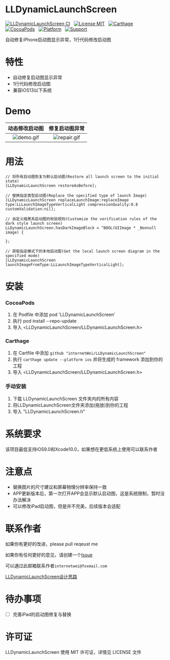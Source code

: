 LLDynamicLaunchScreen
==============
[![LLDynamicLaunchScreen CI](https://github.com/internetWei/LLDynamicLaunchScreen/workflows/LLDynamicLaunchScreen%20CI/badge.svg)](https://github.com/internetWei/LLDynamicLaunchScreen/actions)&nbsp;&nbsp; [![License MIT](https://img.shields.io/badge/license-MIT-green.svg?style=flat)](https://github.com/internetWei/llDark/blob/master/LICENSE)&nbsp;&nbsp; [![Carthage](https://img.shields.io/badge/Carthage-compatible-blue)](https://github.com/Carthage/Carthage)&nbsp; &nbsp;[![CocoaPods](https://img.shields.io/badge/pod-0.2.2-blue)](http://cocoapods.org/pods/LLDark)&nbsp;&nbsp; [![Platform](https://img.shields.io/badge/platform-ios-lightgrey)](https://www.apple.com/nl/ios)&nbsp;&nbsp; [![Support](https://img.shields.io/badge/support-iOS%209%2B-blue)](https://www.apple.com/nl/ios)

自动修复iPhone启动图显示异常，1行代码修改启动图

特性
==============
- 自动修复启动图显示异常
- 1行代码修改启动图
- 兼容iOS13以下系统

Demo
==============
| 动态修改启动图  | 修复启动图异常 |
| :-------------: | :-------------: |
| ![demo.gif](https://gitee.com/internetWei/lldynamic-launch-screen/raw/master/Resources/demo.gif)  | ![repair.gif](https://gitee.com/internetWei/lldynamic-launch-screen/raw/master/Resources/Repair.gif)  |

用法
==============
```objc
// 将所有启动图恢复为默认启动图(Restore all launch screen to the initial state)
[LLDynamicLaunchScreen restoreAsBefore];

// 替换指定类型启动图(Replace the specified type of launch Image)
[LLDynamicLaunchScreen replaceLaunchImage:replaceImage type:LLLaunchImageTypeVerticalLight compressionQuality:0.8 customValidation:nil];

// 自定义暗黑系启动图的校验规则(Customize the verification rules of the dark style launch screen)
LLDynamicLaunchScreen.hasDarkImageBlock = ^BOOL(UIImage * _Nonnull image) {
        
};

// 获取指定模式下的本地启动图(Get the local launch screen diagram in the specified mode)
[LLDynamicLaunchScreen launchImageFromType:LLLaunchImageTypeVerticalLight];
```

安装
==============
### CocoaPods
1. 在 Podfile 中添加 pod 'LLDynamicLaunchScreen'
2. 执行 pod install --repo-update
3. 导入 \<LLDynamicLaunchScreen/LLDynamicLaunchScreen.h\>

### Carthage
1. 在 Cartfile 中添加 `github "internetWei/LLDynamicLaunchScreen"`
2. 执行 `carthage update --platform ios` 并将生成的 framework 添加到你的工程
3. 导入 \<LLDynamicLaunchScreen/LLDynamicLaunchScreen.h\>

### 手动安装
1. 下载 LLDynamicLaunchScreen 文件夹内的所有内容
2. 将LLDynamicLaunchScreen文件夹添加(拖放)到你的工程
3. 导入 "LLDynamicLaunchScreen.h"

系统要求
==============
该项目最低支持iOS9.0和Xcode10.0，如果想在更低系统上使用可以联系作者

注意点
==============
* 替换图片的尺寸建议和屏幕物理分辨率保持一致
* APP更新版本后，第一次打开APP会显示默认启动图，这是系统限制，暂时没办法解决
* 可以修改iPad启动图，但是并不完美，后续版本会适配

联系作者
==============
如果你有更好的改进，please pull reqeust me

如果你有任何更好的意见，请创建一个[Issue](https://gitee.com/internetWei/lldynamic-launch-screen/issues)

可以通过此邮箱联系作者`internetwei@foxmail.com`

[LLDynamicLaunchScreen设计思路](https://internetwei.github.io/2021/02/23/LLDynamicLaunchScreen%20%E8%AE%BE%E8%AE%A1%E6%80%9D%E8%B7%AF/)


待办事项
==============
* [ ] 完善iPad的启动图修复与替换

许可证
==============
LLDynamicLaunchScreen 使用 MIT 许可证，详情见 LICENSE 文件
